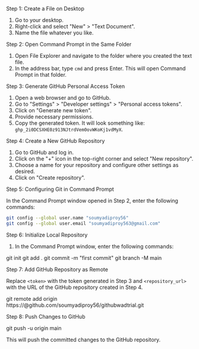

Step 1: Create a File on Desktop

1. Go to your desktop.
2. Right-click and select "New" > "Text Document".
3. Name the file whatever you like.

Step 2: Open Command Prompt in the Same Folder

1. Open File Explorer and navigate to the folder where you created the text file.
2. In the address bar, type `cmd` and press Enter. This will open Command Prompt in that folder.

Step 3: Generate GitHub Personal Access Token

1. Open a web browser and go to GitHub.
2. Go to "Settings" > "Developer settings" > "Personal access tokens".
3. Click on "Generate new token".
4. Provide necessary permissions.
5. Copy the generated token. It will look something like: `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`.

Step 4: Create a New GitHub Repository

1. Go to GitHub and log in.
2. Click on the "+" icon in the top-right corner and select "New repository".
3. Choose a name for your repository and configure other settings as desired.
4. Click on "Create repository".

Step 5: Configuring Git in Command Prompt

In the Command Prompt window opened in Step 2, enter the following commands:

```bash
git config --global user.name "soumyadiproy56"
git config --global user.email "soumyadiproy563@gmail.com"
```

Step 6: Initialize Local Repository

1. In the Command Prompt window, enter the following commands:

git init
git add .
git commit -m "first commit"
git branch -M main


Step 7: Add GitHub Repository as Remote

Replace `<token>` with the token generated in Step 3 and `<repository_url>` with the URL of the GitHub repository created in Step 4.

git remote add origin https://<token>@github.com/soumyadiproy56/githubwadtrial.git


Step 8: Push Changes to GitHub


git push -u origin main


This will push the committed changes to the GitHub repository.
